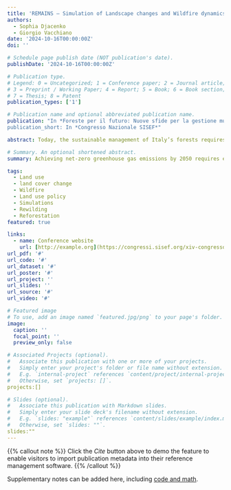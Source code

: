 ```yaml
---
title: 'REMAINS – Simulation of Landscape changes and Wildfire dynamics under different Land Use Scenarios'
authors:
  - Sophia Djacenko
  - Giorgio Vacchiano
date: '2024-10-16T00:00:00Z'
doi: ''

# Schedule page publish date (NOT publication's date).
publishDate: '2024-10-16T00:00:00Z'

# Publication type.
# Legend: 0 = Uncategorized; 1 = Conference paper; 2 = Journal article;
# 3 = Preprint / Working Paper; 4 = Report; 5 = Book; 6 = Book section;
# 7 = Thesis; 8 = Patent
publication_types: ['1']

# Publication name and optional abbreviated publication name.
publication: "In *Foreste per il futuro: Nuove sfide per la gestione multifunzionale e la ricerca*
publication_short: In *Congresso Nazionale SISEF*"

abstract: Today, the sustainable management of Italy’s forests requires the use of accurate data to optimise the use of wood resources. In recent years, the use of innovative Precision Forestry technologies, such as the LiDAR (Light Detection and Ranging) system supported by stable ground platforms, has proven to be fundamental for the complete extrapolation of dendro-auxometric data within forest environments. Recently, theHandHeld Laser Scanner (HLS) emerges as a tool applicable in various forest areas, offering innovative field detection capabilities for direct volumetric estimates of trees, indicating a robust reliability index. In the present study, we examine the use of HLS surveys to assess and classify the stem curvature of four hundred and fifty standing trees of certain species (Fagus sylvatica, Quercus cerris and Castanea sativa) in order to identify differences between forest populations characterised by variations in wood quality by use. In addition, dendrometric information was extrapolated from the same specimens and new cubature tables were produced for the drafting of the new forest management plan of the ‘Cerreta, Cognole, Fasce Boscate di Persano e Calvello, Mandria Cuponi e Vesolo’ forest domain of the province of Salerno. For the field survey, forty-five HLS scans were carried out with the aid of Geoslam Zeb-Horizon by executing star-shaped walks, considered the best path according to recent literature, on areas of best representation of the forest area under examination, characterised by coppices initiated with high trunk and by stems of agamic origin. The evaluation of stem curvature follows reference points defined through the use of a specific tool within the LiDAR 360 software called ‘tree’sstraightness’, assigning an individual score for each stem from 1 (indicative of reduced straightness) to 7 (indicative of improved straightness), based on deviations observed in the point cloud from a linear trajectory in the first 5 metres of the stem, in accordance with the protocol established by Macdonald et al. It was therefore possible to differentiate the qualities of the tested populations using the following quality classes (A-E) based on the proportion of trees assessed in each of the seven classes of ‘straightness’ scores. The results highlight varying percentages of stem straightness scores in different forest areas, providing a prescriptive classification system for forest quality and indicating useful decision-making information for forest owners and managers. The integration of these technologies and knowledge has the potential to revolutionise sustainable forest planning by facilitating the establishment of new benchmarks.

# Summary. An optional shortened abstract.
summary: Achieving net-zero greenhouse gas emissions by 2050 requires effective carbon dioxide removal (CDR) strategies. In the Alpine region, rewilding through natural reforestation and proforestation is a promising approach to enhance carbon sinks. However, these strategies also increase wildfire risks, which could lead to carbon losses. The REWILD-FIRE project uses the REMAINS model (Pais et, al. 2023) to assess the trade-offs between forest growth and wildfire risks under different land-use scenarios driven by policy and climate change.

tags:
  - Land use 
  - land cover change
  - Wildfire
  - Land use policy
  - Simulations
  - Rewilding
  - Reforestation
featured: true

links:
  - name: Conference website
    url: [http://example.org](https://congressi.sisef.org/xiv-congresso/?id=poster)
url_pdf: '#'
url_code: '#'
url_dataset: '#'
url_poster: '#'
url_project: ''
url_slides: ''
url_source: '#'
url_video: '#'

# Featured image
# To use, add an image named `featured.jpg/png` to your page's folder.
image:
  caption: ''
  focal_point: ''
  preview_only: false

# Associated Projects (optional).
#   Associate this publication with one or more of your projects.
#   Simply enter your project's folder or file name without extension.
#   E.g. `internal-project` references `content/project/internal-project/index.md`.
#   Otherwise, set `projects: []`.
projects:[]

# Slides (optional).
#   Associate this publication with Markdown slides.
#   Simply enter your slide deck's filename without extension.
#   E.g. `slides: "example"` references `content/slides/example/index.md`.
#   Otherwise, set `slides: ""`.
slides:""
---
```


{{% callout note %}}
Click the _Cite_ button above to demo the feature to enable visitors to import publication metadata into their reference management software.
{{% /callout %}}

Supplementary notes can be added here, including [code and math](https://wowchemy.com/docs/content/writing-markdown-latex/).
